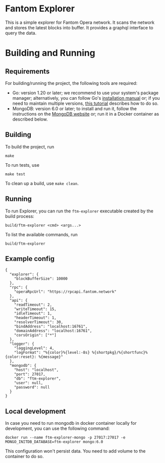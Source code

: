 Fantom Explorer
===============

This is a simple explorer for Fantom Opera network. It scans the network and stores the latest blocks into
buffer. It provides a graphql interface to query the data.

# Building and Running

## Requirements

For building/running the project, the following tools are required:
* Go: version 1.20 or later; we recommend to use your system's package manager; alternatively, you can follow Go's
[installation manual](https://go.dev/doc/install) or; if you need to maintain multiple versions,
[this tutorial](https://go.dev/doc/manage-install) describes how to do so.
* MongoDB: version 6.0 or later; to install and run it, follow the instructions on the
[MongoDB website](https://docs.mongodb.com/manual/installation/) or; run it in a Docker container as described
below.

## Building

To build the project, run
```
make
```

To run tests, use
```
make test
```
To clean up a build, use `make clean`.

## Running

To run Explorer, you can run the `ftm-explorer` executable created by the build process:
```
build/ftm-explorer <cmd> <args...>
```
To list the available commands, run
```
build/ftm-explorer
```

## Example config
```
{
  "explorer": {
    "blockBufferSize": 10000
  },
  "rpc": {
    "operaRpcUrl": "https://rpcapi.fantom.network"
  },
  "api": {
    "readTimeout": 2,
    "writeTimeout": 15,
    "idleTimeout": 1,
    "headerTimeout": 1,
    "resolverTimeout": 30,
    "bindAddress": "localhost:16761",
    "domainAddress": "localhost:16761",
    "corsOrigin": ["*"]
  },
  "logger": {
    "loggingLevel": 4,
    "logFormat": "%{color}%{level:-8s} %{shortpkg}/%{shortfunc}%{color:reset}: %{message}"
  },
  "mongodb": {
    "host": "localhost",
    "port": 27017,
    "db": "ftm-explorer",
    "user": null,
    "password": null
  }
}
```

## Local development
In case you need to run mongodb in docker container locally for development, you can use the following command:
```
docker run --name ftm-explorer-mongo -p 27017:27017 -e MONGO_INITDB_DATABASE=ftm-explorer mongo:6.0
```
This configuration won't persist data. You need to add volume to the container to do so.